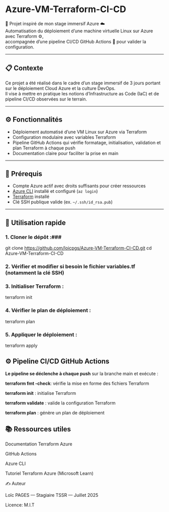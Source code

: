# Azure-VM-Terraform-CI-CD

🚀 Projet inspiré de mon stage immersif Azure ☁️  
Automatisation du déploiement d’une machine virtuelle Linux sur Azure avec Terraform ⚙️,  
accompagnée d’une pipeline CI/CD GitHub Actions 🔁 pour valider la configuration.

---

## 📋 Contexte

Ce projet a été réalisé dans le cadre d’un stage immersif de 3 jours portant sur le déploiement Cloud Azure et la culture DevOps.  
Il vise à mettre en pratique les notions d’Infrastructure as Code (IaC) et de pipeline CI/CD observées sur le terrain.

---

## ⚙️ Fonctionnalités

- Déploiement automatisé d’une VM Linux sur Azure via Terraform
- Configuration modulaire avec variables Terraform
- Pipeline GitHub Actions qui vérifie formatage, initialisation, validation et plan Terraform à chaque push
- Documentation claire pour faciliter la prise en main

---

## 🚀 Prérequis

- Compte Azure actif avec droits suffisants pour créer ressources
- [Azure CLI](https://learn.microsoft.com/fr-fr/cli/azure/install-azure-cli) installé et configuré (`az login`)
- [Terraform](https://www.terraform.io/downloads) installé
- Clé SSH publique valide (ex. `~/.ssh/id_rsa.pub`)

---

## 🔧 Utilisation rapide

### 1. Cloner le dépôt :###

git clone https://github.com/loicpgs/Azure-VM-Terraform-CI-CD.git
cd Azure-VM-Terraform-CI-CD

### 2. Vérifier et modifier si besoin le fichier variables.tf (notamment la clé SSH)

### 3. Initialiser Terraform :

terraform init

### 4. Vérifier le plan de déploiement :

terraform plan

### 5. Appliquer le déploiement :

terraform apply

## ⚙️ Pipeline CI/CD GitHub Actions

**Le pipeline se déclenche à chaque push** sur la branche main et exécute :

**terraform fmt -check**: vérifie la mise en forme des fichiers Terraform

**terraform init** : initialise Terraform

**terraform validate** : valide la configuration Terraform

**terraform plan** : génère un plan de déploiement

## 📚 Ressources utiles

Documentation Terraform Azure

GitHub Actions

Azure CLI

Tutoriel Terraform Azure (Microsoft Learn)

✍️ Auteur

Loïc PAGES — Stagiaire TSSR — Juillet 2025

Licence:
M.I.T

